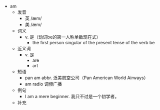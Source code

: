 - am
  - 发音
    - 英 /æm/
    - 美 /æm/
  - 词义
    - v. 是（动词be的第一人称单数现在式）
      - the first person singular of the present tense of the verb  be 
  - 近义词
    - v. 是
      - are
      - art
  - 短语
    - pan am abbr. 泛美航空公司（Pan American World Airways）
    - am radio 调频广播
  - 例句
    - I am a mere beginner. 我只不过是一个初学者。
  - 补充